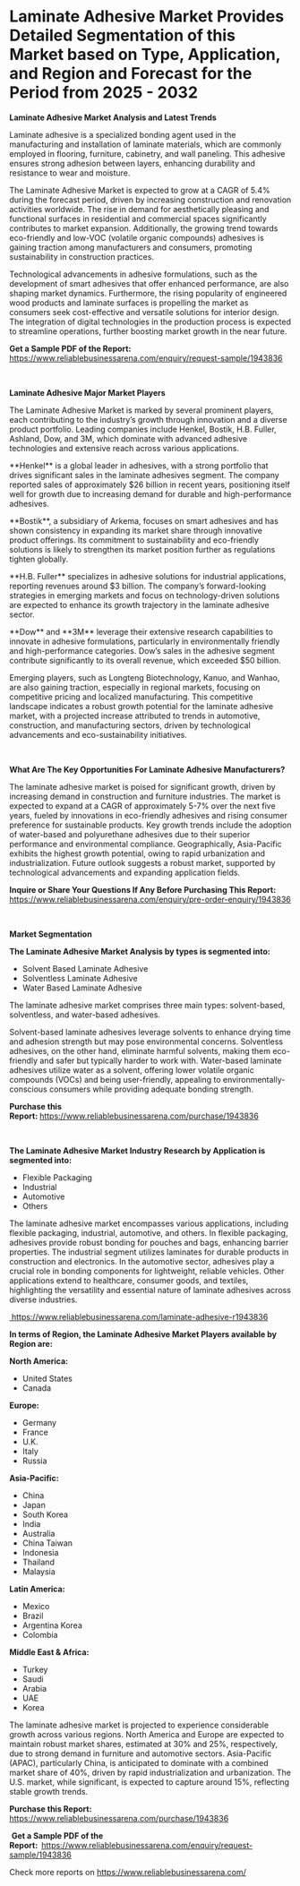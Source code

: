 <p><h1>Laminate Adhesive Market Provides Detailed Segmentation of this Market based on Type, Application, and Region and Forecast for the Period from 2025 - 2032</h1></p><p><strong>Laminate Adhesive Market Analysis and Latest Trends</strong></p>
<p><p>Laminate adhesive is a specialized bonding agent used in the manufacturing and installation of laminate materials, which are commonly employed in flooring, furniture, cabinetry, and wall paneling. This adhesive ensures strong adhesion between layers, enhancing durability and resistance to wear and moisture. </p><p>The Laminate Adhesive Market is expected to grow at a CAGR of 5.4% during the forecast period, driven by increasing construction and renovation activities worldwide. The rise in demand for aesthetically pleasing and functional surfaces in residential and commercial spaces significantly contributes to market expansion. Additionally, the growing trend towards eco-friendly and low-VOC (volatile organic compounds) adhesives is gaining traction among manufacturers and consumers, promoting sustainability in construction practices.</p><p>Technological advancements in adhesive formulations, such as the development of smart adhesives that offer enhanced performance, are also shaping market dynamics. Furthermore, the rising popularity of engineered wood products and laminate surfaces is propelling the market as consumers seek cost-effective and versatile solutions for interior design. The integration of digital technologies in the production process is expected to streamline operations, further boosting market growth in the near future.</p></p>
<p><strong>Get a Sample PDF of the Report:&nbsp;</strong> <a href="https://www.reliablebusinessarena.com/enquiry/request-sample/1943836?utm_campaign=2488&utm_medium=2&utm_source=Github&utm_content=ia&utm_term=31032025&utm_id=laminate-adhesive">https://www.reliablebusinessarena.com/enquiry/request-sample/1943836</a></p>
<p>&nbsp;</p>
<p><strong>Laminate Adhesive Major Market Players</strong></p>
<p><p>The Laminate Adhesive Market is marked by several prominent players, each contributing to the industry’s growth through innovation and a diverse product portfolio. Leading companies include Henkel, Bostik, H.B. Fuller, Ashland, Dow, and 3M, which dominate with advanced adhesive technologies and extensive reach across various applications.</p><p>**Henkel** is a global leader in adhesives, with a strong portfolio that drives significant sales in the laminate adhesives segment. The company reported sales of approximately $26 billion in recent years, positioning itself well for growth due to increasing demand for durable and high-performance adhesives.</p><p>**Bostik**, a subsidiary of Arkema, focuses on smart adhesives and has shown consistency in expanding its market share through innovative product offerings. Its commitment to sustainability and eco-friendly solutions is likely to strengthen its market position further as regulations tighten globally.</p><p>**H.B. Fuller** specializes in adhesive solutions for industrial applications, reporting revenues around $3 billion. The company’s forward-looking strategies in emerging markets and focus on technology-driven solutions are expected to enhance its growth trajectory in the laminate adhesive sector.</p><p>**Dow** and **3M** leverage their extensive research capabilities to innovate in adhesive formulations, particularly in environmentally friendly and high-performance categories. Dow’s sales in the adhesive segment contribute significantly to its overall revenue, which exceeded $50 billion.</p><p>Emerging players, such as Longteng Biotechnology, Kanuo, and Wanhao, are also gaining traction, especially in regional markets, focusing on competitive pricing and localized manufacturing. This competitive landscape indicates a robust growth potential for the laminate adhesive market, with a projected increase attributed to trends in automotive, construction, and manufacturing sectors, driven by technological advancements and eco-sustainability initiatives.</p></p>
<p>&nbsp;</p>
<p><strong>What Are The Key Opportunities For Laminate Adhesive Manufacturers?</strong></p>
<p><p>The laminate adhesive market is poised for significant growth, driven by increasing demand in construction and furniture industries. The market is expected to expand at a CAGR of approximately 5-7% over the next five years, fueled by innovations in eco-friendly adhesives and rising consumer preference for sustainable products. Key growth trends include the adoption of water-based and polyurethane adhesives due to their superior performance and environmental compliance. Geographically, Asia-Pacific exhibits the highest growth potential, owing to rapid urbanization and industrialization. Future outlook suggests a robust market, supported by technological advancements and expanding application fields.</p></p>
<p><strong>Inquire or Share Your Questions If Any Before Purchasing This Report:</strong> <a href="https://www.reliablebusinessarena.com/enquiry/pre-order-enquiry/1943836?utm_campaign=2488&utm_medium=2&utm_source=Github&utm_content=ia&utm_term=31032025&utm_id=laminate-adhesive">https://www.reliablebusinessarena.com/enquiry/pre-order-enquiry/1943836</a></p>
<p>&nbsp;</p>
<p><strong>Market Segmentation</strong></p>
<p><strong>The Laminate Adhesive Market Analysis by types is segmented into:</strong></p>
<p><ul><li>Solvent Based Laminate Adhesive</li><li>Solventless Laminate Adhesive</li><li>Water Based Laminate Adhesive</li></ul></p>
<p><p>The laminate adhesive market comprises three main types: solvent-based, solventless, and water-based adhesives. </p><p>Solvent-based laminate adhesives leverage solvents to enhance drying time and adhesion strength but may pose environmental concerns. Solventless adhesives, on the other hand, eliminate harmful solvents, making them eco-friendly and safer but typically harder to work with. Water-based laminate adhesives utilize water as a solvent, offering lower volatile organic compounds (VOCs) and being user-friendly, appealing to environmentally-conscious consumers while providing adequate bonding strength.</p></p>
<p><strong>Purchase this Report:&nbsp;</strong><a href="https://www.reliablebusinessarena.com/purchase/1943836?utm_campaign=2488&utm_medium=2&utm_source=Github&utm_content=ia&utm_term=31032025&utm_id=laminate-adhesive">https://www.reliablebusinessarena.com/purchase/1943836</a></p>
<p>&nbsp;</p>
<p><strong>The Laminate Adhesive Market Industry Research by Application is segmented into:</strong></p>
<p><ul><li>Flexible Packaging</li><li>Industrial</li><li>Automotive</li><li>Others</li></ul></p>
<p><p>The laminate adhesive market encompasses various applications, including flexible packaging, industrial, automotive, and others. In flexible packaging, adhesives provide robust bonding for pouches and bags, enhancing barrier properties. The industrial segment utilizes laminates for durable products in construction and electronics. In the automotive sector, adhesives play a crucial role in bonding components for lightweight, reliable vehicles. Other applications extend to healthcare, consumer goods, and textiles, highlighting the versatility and essential nature of laminate adhesives across diverse industries.</p></p>
<p><a href="https://www.reliablebusinessarena.com/laminate-adhesive-r1943836?utm_campaign=2488&utm_medium=2&utm_source=Github&utm_content=ia&utm_term=31032025&utm_id=laminate-adhesive">&nbsp;https://www.reliablebusinessarena.com/laminate-adhesive-r1943836</a></p>
<p><strong>In terms of Region, the Laminate Adhesive Market Players available by Region are:</strong></p>
<p>
    <p> <strong> North America: </strong>
        <ul>
            <li>United States</li>
            <li>Canada</li>
        </ul>
        </p> 
    <p> <strong> Europe: </strong>
        <ul>
            <li>Germany</li>
            <li>France</li>
            <li>U.K.</li>
            <li>Italy</li>
            <li>Russia</li>
        </ul>
        </p> 
    <p> <strong> Asia-Pacific: </strong>
        <ul>
            <li>China</li>
            <li>Japan</li>
            <li>South Korea</li>
            <li>India</li>
            <li>Australia</li>
            <li>China Taiwan</li>
            <li>Indonesia</li>
            <li>Thailand</li>
            <li>Malaysia</li>
        </ul>
        </p> 
    <p> <strong> Latin America: </strong>
        <ul>
            <li>Mexico</li>
            <li>Brazil</li>
            <li>Argentina Korea</li>
            <li>Colombia</li>
        </ul>
        </p> 
    <p> <strong> Middle East & Africa: </strong>
        <ul>
            <li>Turkey</li>
            <li>Saudi</li>
            <li>Arabia</li>
            <li>UAE</li>
            <li>Korea</li>
        </ul>
    </p>
    </p>
<p><p>The laminate adhesive market is projected to experience considerable growth across various regions. North America and Europe are expected to maintain robust market shares, estimated at 30% and 25%, respectively, due to strong demand in furniture and automotive sectors. Asia-Pacific (APAC), particularly China, is anticipated to dominate with a combined market share of 40%, driven by rapid industrialization and urbanization. The U.S. market, while significant, is expected to capture around 15%, reflecting stable growth trends.</p></p>
<p><strong>Purchase this Report: </strong><a href="https://www.reliablebusinessarena.com/purchase/1943836?utm_campaign=2488&utm_medium=2&utm_source=Github&utm_content=ia&utm_term=31032025&utm_id=laminate-adhesive">https://www.reliablebusinessarena.com/purchase/1943836</a></p>
<p>&nbsp;<strong>Get a Sample PDF of the Report:&nbsp;&nbsp;</strong><a href="https://www.reliablebusinessarena.com/enquiry/request-sample/1943836?utm_campaign=2488&utm_medium=2&utm_source=Github&utm_content=ia&utm_term=31032025&utm_id=laminate-adhesive">https://www.reliablebusinessarena.com/enquiry/request-sample/1943836</a></p>
<p><strong></strong></p>
<p>Check more reports on <a href="https://www.reliablebusinessarena.com/?utm_campaign=2488&utm_medium=2&utm_source=Github&utm_content=ia&utm_term=31032025&utm_id=laminate-adhesive">https://www.reliablebusinessarena.com/</a></p>